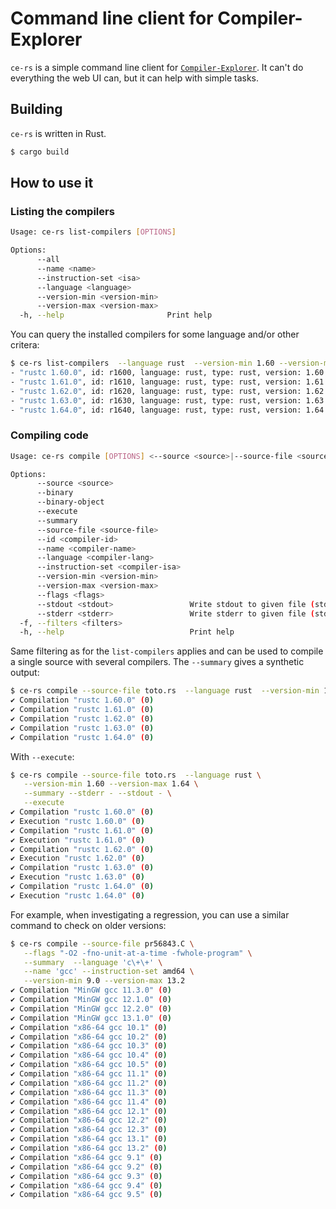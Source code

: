 Command line client for Compiler-Explorer
=========================================

`ce-rs` is a simple command line client for [`Compiler-Explorer`]. It can't do
everything the web UI can, but it can help with simple tasks.

## Building

`ce-rs` is written in Rust.

``` sh
$ cargo build
```

## How to use it

### Listing the compilers

``` sh
Usage: ce-rs list-compilers [OPTIONS]

Options:
      --all                        
      --name <name>                
      --instruction-set <isa>      
      --language <language>        
      --version-min <version-min>  
      --version-max <version-max>  
  -h, --help                       Print help
```

You can query the installed compilers for some language and/or other critera:

``` sh
$ ce-rs list-compilers  --language rust  --version-min 1.60 --version-max 1.64
- "rustc 1.60.0", id: r1600, language: rust, type: rust, version: 1.60.0, ISA: amd64
- "rustc 1.61.0", id: r1610, language: rust, type: rust, version: 1.61.0, ISA: amd64
- "rustc 1.62.0", id: r1620, language: rust, type: rust, version: 1.62.0, ISA: amd64
- "rustc 1.63.0", id: r1630, language: rust, type: rust, version: 1.63.0, ISA: amd64
- "rustc 1.64.0", id: r1640, language: rust, type: rust, version: 1.64.0, ISA: amd64
```

### Compiling code

``` sh
Usage: ce-rs compile [OPTIONS] <--source <source>|--source-file <source-file>>

Options:
      --source <source>                 
      --binary                          
      --binary-object                   
      --execute                         
      --summary                         
      --source-file <source-file>       
      --id <compiler-id>                
      --name <compiler-name>            
      --language <compiler-lang>        
      --instruction-set <compiler-isa>  
      --version-min <version-min>       
      --version-max <version-max>       
      --flags <flags>                   
      --stdout <stdout>                 Write stdout to given file (stdout if -)
      --stderr <stderr>                 Write stderr to given file (stdout if -)
  -f, --filters <filters>               
  -h, --help                            Print help
```

Same filtering as for the `list-compilers` applies and can be used to compile a
single source with several compilers. The `--summary` gives a synthetic output:

``` sh
$ ce-rs compile --source-file toto.rs  --language rust  --version-min 1.60 --version-max 1.64 --summary --stderr - --stdout -
✔ Compilation "rustc 1.60.0" (0)
✔ Compilation "rustc 1.61.0" (0)
✔ Compilation "rustc 1.62.0" (0)
✔ Compilation "rustc 1.63.0" (0)
✔ Compilation "rustc 1.64.0" (0)
```

With `--execute`:
``` sh
$ ce-rs compile --source-file toto.rs  --language rust \
   --version-min 1.60 --version-max 1.64 \
   --summary --stderr - --stdout - \
   --execute
✔ Compilation "rustc 1.60.0" (0)
✔ Execution "rustc 1.60.0" (0)
✔ Compilation "rustc 1.61.0" (0)
✔ Execution "rustc 1.61.0" (0)
✔ Compilation "rustc 1.62.0" (0)
✔ Execution "rustc 1.62.0" (0)
✔ Compilation "rustc 1.63.0" (0)
✔ Execution "rustc 1.63.0" (0)
✔ Compilation "rustc 1.64.0" (0)
✔ Execution "rustc 1.64.0" (0)
```

For example, when investigating a regression, you can use a similar command to check on older versions:

``` sh
$ ce-rs compile --source-file pr56843.C \
   --flags "-O2 -fno-unit-at-a-time -fwhole-program" \
   --summary  --language 'c\+\+' \
   --name 'gcc' --instruction-set amd64 \
   --version-min 9.0 --version-max 13.2
✔ Compilation "MinGW gcc 11.3.0" (0)
✔ Compilation "MinGW gcc 12.1.0" (0)
✔ Compilation "MinGW gcc 12.2.0" (0)
✔ Compilation "MinGW gcc 13.1.0" (0)
✔ Compilation "x86-64 gcc 10.1" (0)
✔ Compilation "x86-64 gcc 10.2" (0)
✔ Compilation "x86-64 gcc 10.3" (0)
✔ Compilation "x86-64 gcc 10.4" (0)
✔ Compilation "x86-64 gcc 10.5" (0)
✔ Compilation "x86-64 gcc 11.1" (0)
✔ Compilation "x86-64 gcc 11.2" (0)
✔ Compilation "x86-64 gcc 11.3" (0)
✔ Compilation "x86-64 gcc 11.4" (0)
✔ Compilation "x86-64 gcc 12.1" (0)
✔ Compilation "x86-64 gcc 12.2" (0)
✔ Compilation "x86-64 gcc 12.3" (0)
✔ Compilation "x86-64 gcc 13.1" (0)
✔ Compilation "x86-64 gcc 13.2" (0)
✔ Compilation "x86-64 gcc 9.1" (0)
✔ Compilation "x86-64 gcc 9.2" (0)
✔ Compilation "x86-64 gcc 9.3" (0)
✔ Compilation "x86-64 gcc 9.4" (0)
✔ Compilation "x86-64 gcc 9.5" (0)
```


[`Compiler-Explorer`]: https://compiler-explorer.org
